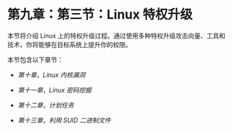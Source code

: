 # 第九章：第三节：Linux 特权升级

本节将介绍 Linux 上的特权升级过程。通过使用多种特权升级攻击向量、工具和技术，你将能够在目标系统上提升你的权限。

本节包含以下章节：

+   *第十章*，*Linux 内核漏洞*

+   *第十一章*，*Linux 密码挖掘*

+   *第十二章*，*计划任务*

+   *第十三章*，*利用 SUID 二进制文件*
